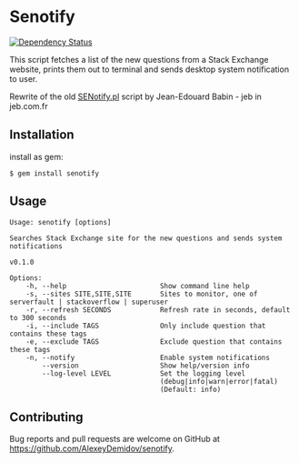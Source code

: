 # Senotify

[![Dependency Status](https://gemnasium.com/badges/github.com/AlexeyDemidov/senotify.svg)](https://gemnasium.com/github.com/AlexeyDemidov/senotify)

This script fetches a list of the new questions from a Stack Exchange website,
prints them out to terminal and sends desktop system notification to user.

Rewrite of the old [SENotify.pl][1] script by Jean-Edouard Babin - jeb in jeb.com.fr

[1]:http://stackapps.com/questions/817/senotify-stack-exchange-new-question-notification-perl-growl

## Installation

install as gem:

    $ gem install senotify

## Usage

```
Usage: senotify [options]

Searches Stack Exchange site for the new questions and sends system notifications

v0.1.0

Options:
    -h, --help                       Show command line help
    -s, --sites SITE,SITE,SITE       Sites to monitor, one of serverfault | stackoverflow | superuser
    -r, --refresh SECONDS            Refresh rate in seconds, default to 300 seconds
    -i, --include TAGS               Only include question that contains these tags
    -e, --exclude TAGS               Exclude question that contains these tags 
    -n, --notify                     Enable system notifications
        --version                    Show help/version info
        --log-level LEVEL            Set the logging level
                                     (debug|info|warn|error|fatal)
                                     (Default: info)
```

## Contributing

Bug reports and pull requests are welcome on GitHub at https://github.com/AlexeyDemidov/senotify.

